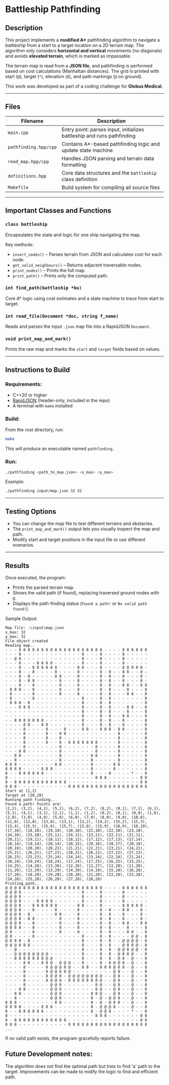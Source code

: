 # Battleship Pathfinding

## Description

This project implements a **modified A\*** pathfinding algorithm to navigate a battleship from a start to a target location on a 2D terrain map. The algorithm only considers **horizontal and vertical** movements (no diagonals) and avoids **elevated terrain**, which is marked as impassable.

The terrain map is read from a **JSON file**, and pathfinding is performed based on cost calculations (Manhattan distances). The grid is printed with start (`@`), target (`*`), elevation (`8`), and path markings (`@` on ground).

This work was developed as part of a coding challenge for **Globus Medical**.

---

## Files

| Filename              | Description                                                            |
| --------------------- | ---------------------------------------------------------------------- |
| `main.cpp`            | Entry point: parses input, initializes battleship and runs pathfinding |
| `pathfinding.hpp/cpp` | Contains A\*-based pathfinding logic and update state machine          |
| `read_map.hpp/cpp`    | Handles JSON parsing and terrain data formatting                       |
| `definitions.hpp`     | Core data structures and the `battleship` class definition             |
| `Makefile`            | Build system for compiling all source files                            |

---

## Important Classes and Functions

### `class battleship`

Encapsulates the state and logic for one ship navigating the map.

Key methods:

* `insert_nodes()` – Parses terrain from JSON and calculates cost for each node.
* `get_valid_neighbours()` – Returns adjacent traversable nodes.
* `print_nodes()` – Prints the full map.
* `print_path()` – Prints only the computed path.

### `int find_path(battleship *bu)`

Core A\* logic using cost estimates and a state machine to trace from start to target.

### `int read_file(Document *doc, string f_name)`

Reads and parses the input `.json` map file into a RapidJSON `Document`.

### `void print_map_and_mark()`

Prints the raw map and marks the `start` and `target` fields based on values.

---

## Instructions to Build

### Requirements:

* C++20 or higher
* [RapidJSON](https://github.com/Tencent/rapidjson) (header-only, included in the repo)
* A terminal with `make` installed

### Build:

From the root directory, run:

```bash
make
```

This will produce an executable named `pathfinding`.

### Run:

```bash
./pathfinding <path_to_map.json> <x_max> <y_max>
```

Example:

```bash
./pathfinding input/map.json 32 32
```

---

## Testing Options

* You can change the map file to test different terrains and obstacles.
* The `print_map_and_mark()` output lets you visually inspect the map and path.
* Modify start and target positions in the input file or use different scenarios.

---

## Results

Once executed, the program:

* Prints the parsed terrain map.
* Shows the valid path (if found), replacing traversed ground nodes with `@`.
* Displays the path-finding status (`Found a path!` or `No valid path found!`).

Sample Output:

```
Map file: .\input\map.json
x_max: 32
y_max: 32
File object created
Reading map..
- - - 8 8 8 8 8 8 8 8 8 8 8 8 8 8 8 8 8 8 8 - - - - 8 8 8 8 8 8 
- - - 8 - - - - - - - - - - - - - 8 - - - 8 - - - - 8 - - - - - 
- - @ 8 - - - - - - - - - - - - - 8 - - - 8 - - - - 8 - - - - - 
- - - 8 - - - 8 8 8 8 - - - - - - 8 - - - 8 - - - - 8 - - - - - 
- - - 8 - - 8 8 8 8 8 8 - - - - 8 8 - - - 8 - - - - 8 8 8 8 8 - 
- - - 8 - - 8 - - - - 8 - - - - 8 - - - - 8 - 8 - - 8 8 - - 8 - 
- - - 8 - 8 - - - - - 8 8 - - - 8 - - - - 8 - 8 - - 8 - - - 8 - 
- - - 8 - 8 8 - - - - - 8 - - - 8 - - - - 8 - 8 - - 8 - - - 8 - 
- - - 8 - - 8 - - - - - 8 - - - 8 - - - - 8 - 8 - - 8 8 - - 8 8 
- 8 8 8 - - 8 - - - - - 8 - - - 8 - - - - 8 - 8 - - - 8 - - - 8 
- 8 - - - - 8 - - - - - 8 - - - 8 - - - - 8 - 8 - - - 8 8 - - 8 
- 8 - - - - 8 - - - - - - - - - - 8 - - - 8 - 8 - - - - - - - 8 
- 8 8 8 - 8 - - - - - - - - - - - 8 - - - 8 - 8 - - - - - - - 8 
- - - 8 8 8 - - - - - - - - - - - 8 - - - 8 - 8 - - - 8 8 - - 8 
- - - - - - - - - - - - - - - - - 8 - - - 8 - 8 - - - 8 - - - 8 
- - - - - - - - - - - - - - - - - 8 - - - 8 - 8 - - 8 8 - - - 8 
- - 8 8 8 8 8 8 8 - - - - - - - - 8 - - - 8 - 8 - - 8 - - - - 8 
- - - - 8 8 - - 8 8 - - - - - - - 8 - - - 8 - 8 - - 8 - - - - 8 
- - - - 8 - - - - 8 - - - 8 - - - 8 8 - - 8 8 8 - 8 8 - - - - 8 
- - - - 8 - - - - 8 - - 8 8 - - - - - - - - - - - 8 - - - - - 8 
- - - - 8 - - - - 8 - - 8 - - - - - - - - - - - - 8 - - - - - 8 
- - - - 8 - - - - 8 - - 8 - 8 8 8 8 8 8 8 - - - - 8 - - - - - 8 
- - - - 8 - - - - - - - 8 - - - - - - - 8 - - - - 8 - - - - - 8 
- - - 8 8 - - - - - - - 8 - - - - - - - 8 - - - - 8 - - - - - 8
- - 8 8 - - - - - - - - 8 - - - - - - 8 8 - - - - 8 - - - - - 8
- - 8 - - - - - - - - - 8 - - - - - - 8 - - - - - 8 - - - - - 8
8 8 8 - - - - - - - - 8 8 - - - - - - 8 - - - - 8 8 - - - - - 8
8 8 8 8 - - - - 8 8 8 - - - - - - - - 8 - - - - 8 - - - - - - 8
8 - - 8 8 8 8 8 8 - - - - - - - - - - 8 - - - 8 - - - - * - - 8 
8 - - - - - - - - - - - - - - - - - - - 8 8 8 - - - - - - - 8 8
8 - 8 8 8 8 8 8 8 8 8 8 8 8 - - - - - - - - - - - - - - - - 8 8
8 8 8 - - - - - - - - - - - 8 8 8 8 8 8 8 8 8 8 8 8 8 8 8 8 8 8
Start at (2,2)
Target at (28,28)
Running path finding..
Found a path! Points are:
(2,2), (3,2), (4,2), (5,2), (6,2), (7,2), (8,2), (8,1), (7,1), (6,1), (5,1), (4,1), (3,1), (2,1), (1,1), (1,2), (0,2), (0,1), (0,0), (1,0), (2,0), (3,0), (4,0), (5,0), (6,0), (7,0), (8,0), (9,0), (10,0), (11,0), (12,0), (13,0), (13,1), (13,2), (14,2), (15,2), (15,3), (15,4), (15,5), (15,6), (15,7), (15,8), (15,9), (16,9), (16,10), (17,10), (18,10), (19,10), (20,10), (21,10), (22,10), (23,10), (24,10), (25,10), (25,11), (24,11), (23,11), (22,11), (21,11), (20,11), (19,11), (18,11), (18,12), (17,12), (17,13), (17,14), (18,14), (19,14), (20,14), (20,15), (20,16), (20,17), (20,18), (20,19), (20,20), (20,21), (21,21), (22,21), (23,21), (24,21), (25,21), (26,21), (27,21), (28,21), (28,22), (27,22), (27,23), (26,23), (25,23), (25,24), (24,24), (23,24), (22,24), (21,24), (20,24), (19,24), (18,24), (17,24), (17,25), (16,25), (15,25), (14,25), (14,26), (13,26), (12,26), (12,27), (12,28), (11,28), (11,29), (12,29), (13,29), (14,29), (14,28), (15,28), (16,28), (17,28), (18,28), (19,28), (20,28), (21,28), (22,28), (23,28), (24,28), (25,28), (26,28), (27,28), (28,28)
Printing path..
@ @ @ 8 8 8 8 8 8 8 8 8 8 8 8 8 8 8 8 8 8 8 - - - - 8 8 8 8 8 8 
@ @ @ 8 - - - - - - - - - - - - - 8 - - - 8 - - - - 8 - - - - - 
@ @ @ 8 - - - - - - - - - - - - - 8 - - - 8 - - - - 8 - - - - - 
@ @ @ 8 - - - 8 8 8 8 - - - - - - 8 - - - 8 - - - - 8 - - - - - 
@ @ @ 8 - - 8 8 8 8 8 8 - - - - 8 8 - - - 8 - - - - 8 8 8 8 8 - 
@ @ @ 8 - - 8 - - - - 8 - - - - 8 - - - - 8 - 8 - - 8 8 - - 8 - 
@ @ @ 8 - 8 - - - - - 8 8 - - - 8 - - - - 8 - 8 - - 8 - - - 8 - 
@ @ @ 8 - 8 8 - - - - - 8 - - - 8 - - - - 8 - 8 - - 8 - - - 8 -
@ @ @ 8 - - 8 - - - - - 8 - - - 8 - - - - 8 - 8 - - 8 8 - - 8 8
@ 8 8 8 - - 8 - - - - - 8 - - - 8 - - - - 8 - 8 - - - 8 - - - 8
@ 8 - - - - 8 - - - - - 8 - - - 8 - - - - 8 - 8 - - - 8 8 - - 8
@ 8 - - - - 8 - - - - - - - - - - 8 - - - 8 - 8 - - - - @ @ - 8
@ 8 8 8 - 8 - - - - - - - - - - - 8 - - - 8 - 8 - - @ @ @ @ - 8 
@ @ @ 8 8 8 - - - - - - - - - - - 8 - - - 8 - 8 - - @ 8 8 @ - 8
- - @ - - - - - - - - - - - - - - 8 - - - 8 - 8 - @ @ 8 @ @ - 8
- - @ @ @ @ @ @ @ @ - - - - - - - 8 - - - 8 - 8 - @ 8 8 @ - - 8
- - 8 8 8 8 8 8 8 @ @ - - - - - - 8 - - - 8 - 8 - @ 8 - @ - - 8
- - - - 8 8 - - 8 8 @ - @ @ @ - - 8 - - - 8 - 8 @ @ 8 - @ - - 8
- - - - 8 - - - - 8 @ @ @ 8 @ - - 8 8 - - 8 8 8 @ 8 8 - @ - - 8
- - - - 8 - - - - 8 @ @ 8 8 @ - - - - - - - - - @ 8 - - @ - - 8 
- - - - 8 - - - - 8 @ @ 8 - @ @ @ @ @ @ @ @ - - @ 8 - - @ - - 8
- - - - 8 - - - - 8 @ @ 8 - 8 8 8 8 8 8 8 @ - - @ 8 - - @ - - 8
- - - - 8 - - - - - @ @ 8 - - - - - - - 8 @ - - @ 8 - - @ - - 8
- - - 8 8 - - - - - @ @ 8 - - - - - - - 8 @ - - @ 8 - - @ - - 8
- - 8 8 - - - - - - @ @ 8 - - - - - - 8 8 @ - - @ 8 - - @ - - 8
- - 8 - - - - - - - @ @ 8 - - - - - - 8 - @ - @ @ 8 - - @ - - 8
8 8 8 - - - - - - - - 8 8 - - - - - - 8 - @ - @ 8 8 - - @ - - 8
8 8 8 8 - - - - 8 8 8 - - - - - - - - 8 - @ @ @ 8 - - - @ - - 8 
8 - - 8 8 8 8 8 8 - - - - - - - - - - 8 - @ @ 8 - - - - * - - 8
8 - - - - - - - - - - - - - - - - - - - 8 8 8 - - - - - - - 8 8
8 - 8 8 8 8 8 8 8 8 8 8 8 8 - - - - - - - - - - - - - - - - 8 8
8 8 8 - - - - - - - - - - - 8 8 8 8 8 8 8 8 8 8 8 8 8 8 8 8 8 8 
...
```

If no valid path exists, the program gracefully reports failure.

## Future Development notes:

The algorithm does not find the optimal path but tries to find 'a' path to the target. 
Improvements can be made to midify the logic to find and efficient path.
